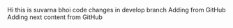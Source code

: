 Hi this is suvarna bhoi
code changes in develop branch
Adding from GitHub
Adding next content from GitHub
